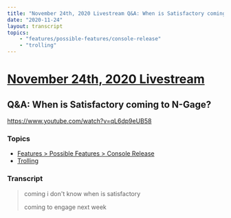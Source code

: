 ```yaml
---
title: "November 24th, 2020 Livestream Q&A: When is Satisfactory coming to N-Gage?"
date: "2020-11-24"
layout: transcript
topics:
    - "features/possible-features/console-release"
    - "trolling"
---
```

# [November 24th, 2020 Livestream](../2020-11-24.md)
## Q&A: When is Satisfactory coming to N-Gage?
https://www.youtube.com/watch?v=qL6dp9eUB58

### Topics
* [Features > Possible Features > Console Release](../topics/features/possible-features/console-release.md)
* [Trolling](../topics/trolling.md)

### Transcript

> coming i don't know when is satisfactory
> 
> coming to engage next week
> 
